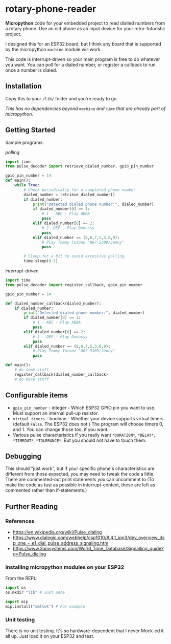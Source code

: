 # rotary-phone-reader
**Micropython** code for your embedded project to read dialled numbers from a rotary phone. Use an old phone as an input device for your retro-futuristic project.

I designed this for an ESP32 board, but I think any board that is supported by the micropython `machine` module will work.

This code is interrupt-driven so your main program is free to do whatever you want. You can poll for a dialed number, or register a callback to run once a number is dialed.

## Installation

Copy this to your `/lib/` folder and you're ready to go.

_This has no dependencies beyond `machine` and `time` that are already part of micropython._

## Getting Started

Sample programs:

*polling*

```python
import time
from pulse_decoder import retrieve_dialed_number, gpio_pin_number

gpio_pin_number = 14
def main():
    while True:
        # Check periodically for a completed phone number
        dialed_number = retrieve_dialed_number()
        if dialed_number:
            print("Detected dialed phone number:", dialed_number)
            if dialed_number[0] == 1:
                # 1 - ABC - Play ABBA
                pass
            elif dialed_number[0] == 2:
                # 2- DEF - Play Debussy
                pass
            elif dialed_number == (8,6,7,5,3,0,9):
                # Play Tommy Tutone "867-5309/Jenny"
                pass

        # Sleep for a bit to avoid excessive polling
        time.sleep(0.1)
```

*interrupt-driven*

```python
import time
from pulse_decoder import register_callback, gpio_pin_number

gpio_pin_number = 14

def dialed_number_callback(dialed_number):
    if dialed_number:
        print("Detected dialed phone number:", dialed_number)
        if dialed_number[0] == 1:
            # 1 - ABC - Play ABBA
            pass
        elif dialed_number[0] == 2:
            # 2 - DEF - Play Debussy
            pass
        elif dialed_number == (8,6,7,5,3,0,9):
            # Play Tommy Tutone "867-5309/Jenny"
            pass

def main():
    # do some stuff
    register_callback(dialed_number_callback)
    # do more stuff
```


## Configurable items

- `gpio_pin_number` - integer - Which ESP32 GPIO pin you want to use. Must support an internal pull-up resistor.
- `virtual_timers` - boolean -  Whether your device supports virtual timers. (default `False`. The ESP32 does not.) The program will choose timers 0, and 1. You can change those too, if you want.
- Various pulse characteristics if you really want `*DURATION*`, `*DELAY*`, `*TIMEOUT*`, `*TOLERANCE*`. But you should not have to touch them.

## Debugging
This should "just work", but if your specific phone's characteristics are different from those expected, you may need to tweak the code a little. There are commented-out print statements you can uncomment to 
(To make the code as fast as possible in interrupt-context, these are left as commented rather than if-statements.)

## Further Reading
### References
- https://en.wikipedia.org/wiki/Pulse_dialing
- https://www.dialogic.com/webhelp/csp1010/8.4.1_ipn3/dev_overview_dsp_one_-_e1_dial_pulse_address_signaling.htm
- https://www.3amsystems.com/World_Tone_Database/Signalling_guide?q=Pulse_dialing


### Installing micropython modules on your ESP32

From the REPL:
```python
import os
os.mkdir "lib" # Just once

import mip
mip.install("xmltok") # For example
```

### Unit testing

There is no unit testing. It's so hardware-dependent that I never Mock-ed it all up. Just load it on your ESP32 and test.

